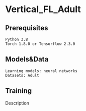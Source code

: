 # Vertical_FL_Adult

Prerequisites
-----
    Python 3.8
    Torch 1.8.0 or Tensorflow 2.3.0
Models&Data
-----
    Learning models: neural networks
    Datasets: Adult
Training
-----

Description
